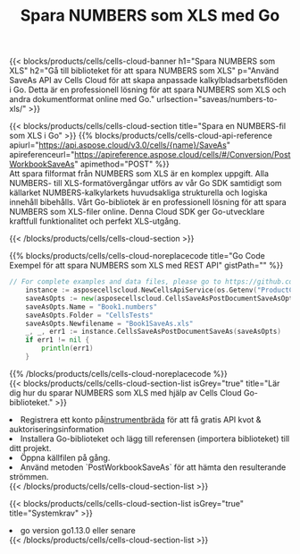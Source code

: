 ﻿---
title:  Spara NUMBERS som XLS med Go
description:  Använder Aspose.Cells Cloud SDK för Go för att spara NUMBERS-formatfilen som XLS-formatfil.
kwords: Excel, Save NUMBERS as XLS, REST, Go
howto: How to save NUMBERS as XLS using Aspose.Cells Cloud Go library.
---
{{< blocks/products/cells/cells-cloud-banner h1="Spara NUMBERS som XLS" h2="Gå till biblioteket för att spara NUMBERS som XLS" p="Använd SaveAs API av Cells Cloud för att skapa anpassade kalkylbladsarbetsflöden i Go. Detta är en professionell lösning för att spara NUMBERS som XLS och andra dokumentformat online med Go." urlsection="saveas/numbers-to-xls/" >}}

{{< blocks/products/cells/cells-cloud-section title="Spara en NUMBERS-fil som XLS i Go" >}}
{{% blocks/products/cells/cells-cloud-api-reference apiurl="https://api.aspose.cloud/v3.0/cells/{name}/SaveAs" apireferenceurl="https://apireference.aspose.cloud/cells/#/Conversion/PostWorkbookSaveAs" apimethod="POST" %}}
<br/>
Att spara filformat från NUMBERS som XLS är en komplex uppgift. Alla NUMBERS- till XLS-formatövergångar utförs av vår Go SDK samtidigt som källarket NUMBERS-kalkylarkets huvudsakliga strukturella och logiska innehåll bibehålls. Vårt Go-bibliotek är en professionell lösning för att spara NUMBERS som XLS-filer online. Denna Cloud SDK ger Go-utvecklare kraftfull funktionalitet och perfekt XLS-utgång.

{{< /blocks/products/cells/cells-cloud-section >}}

{{% blocks/products/cells/cells-cloud-noreplacecode title="Go Code Exempel för att spara NUMBERS som XLS med REST API" gistPath="" %}}
  
```go
// For complete examples and data files, please go to https://github.com/aspose-cells-cloud/aspose-cells-cloud-go/
    instance := asposecellscloud.NewCellsApiService(os.Getenv("ProductClientId"), os.Getenv("ProductClientSecret"))
    saveAsOpts := new(asposecellscloud.CellsSaveAsPostDocumentSaveAsOpts)
    saveAsOpts.Name = "Book1.numbers"
    saveAsOpts.Folder = "CellsTests"
    saveAsOpts.Newfilename = "Book1SaveAs.xls"
    _, _, err1 := instance.CellsSaveAsPostDocumentSaveAs(saveAsOpts)
    if err1 != nil {
	    println(err1)
    }
```
  
{{% /blocks/products/cells/cells-cloud-noreplacecode %}}
<br/>
{{< blocks/products/cells/cells-cloud-section-list isGrey="true" title="Lär dig hur du sparar NUMBERS som XLS med hjälp av Cells Cloud Go-biblioteket." >}}
<li> Registrera ett konto på<a href="https://dashboard.aspose.cloud/">instrumentbräda</a> för att få gratis API kvot & auktoriseringsinformation</li>
<li>Installera Go-biblioteket och lägg till referensen (importera biblioteket) till ditt projekt.</li>
<li>Öppna källfilen på gång.</li>
<li>Använd metoden `PostWorkbookSaveAs` för att hämta den resulterande strömmen.</li>
{{< /blocks/products/cells/cells-cloud-section-list >}}

{{< blocks/products/cells/cells-cloud-section-list isGrey="true" title="Systemkrav" >}}
<li>go version go1.13.0 eller senare</li>
{{< /blocks/products/cells/cells-cloud-section-list >}}
